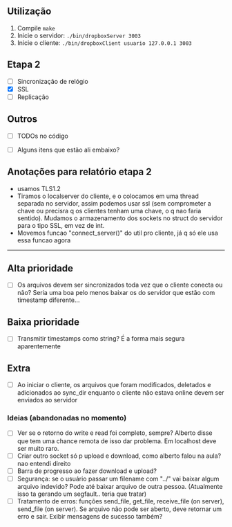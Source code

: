 ## Utilização
1. Compile ```make```
2. Inicie o servidor: ```./bin/dropboxServer 3003```
3. Inicie o cliente: ```./bin/dropboxClient usuario 127.0.0.1 3003```

## Etapa 2
- [ ] Sincronização de relógio
- [x] SSL
- [ ] Replicação

## Outros
- [ ] TODOs no código
- [ ] Alguns itens que estão ali embaixo? 


## Anotações para relatório etapa 2
- usamos TLS1.2
- Tiramos o localserver do cliente, e o colocamos em uma thread separada no servidor, assim podemos usar ssl (sem comprometer a chave ou precisra q os clientes tenham uma chave, o q nao faria sentido). Mudamos o armazenamento dos sockets no struct do servidor para o tipo SSL, em vez de int.
- Movemos funcao "connect_server()" do util pro cliente, já q só ele usa essa funcao agora

-------------------------------

## Alta prioridade
- [ ] Os arquivos devem ser sincronizados toda vez que o cliente conecta ou não? Seria uma boa pelo menos baixar os do servidor que estão com timestamp diferente...

## Baixa prioridade
- [ ] Transmitir timestamps como string? É a forma mais segura aparentemente

## Extra
- [ ] Ao iniciar o cliente, os arquivos que foram modificados, deletados e adicionados ao sync_dir enquanto o cliente não estava online devem ser enviados ao servidor

### Ideias (abandonadas no momento)
- [ ] Ver se o retorno do write e read foi completo, sempre? Alberto disse que tem uma chance remota de isso dar problema. Em localhost deve ser muito raro.
- [ ] Criar outro socket só p upload e download, como alberto falou na aula? nao entendi direito
- [ ] Barra de progresso ao fazer download e upload?
- [ ] Segurança: se o usuário passar um filename com "../" vai baixar algum arquivo indevido? Pode até baixar arquivo de outra pessoa. (Atualmente isso ta gerando um segfault.. teria que tratar)
- [ ] Tratamento de erros: funções send_file, get_file, receive_file (on server), send_file (on server). Se arquivo não pode ser aberto, deve retornar um erro e sair. Exibir mensagens de sucesso também?
